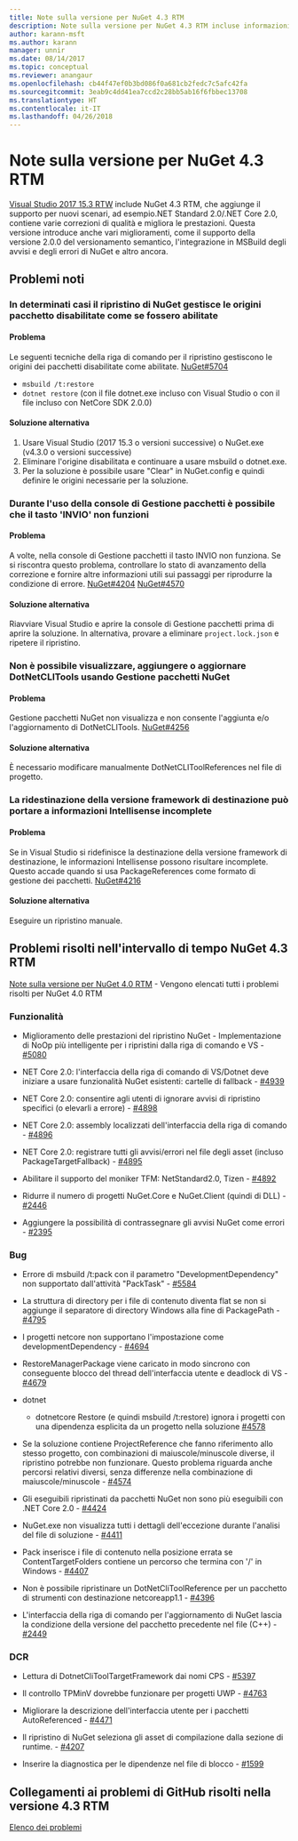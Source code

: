 ```yaml
---
title: Note sulla versione per NuGet 4.3 RTM
description: Note sulla versione per NuGet 4.3 RTM incluse informazioni su problemi noti, correzioni di bug, funzionalità aggiunte e DCR.
author: karann-msft
ms.author: karann
manager: unnir
ms.date: 08/14/2017
ms.topic: conceptual
ms.reviewer: anangaur
ms.openlocfilehash: cb44f47ef0b3bd086f0a681cb2fedc7c5afc42fa
ms.sourcegitcommit: 3eab9c4dd41ea7ccd2c28bb5ab16f6fbbec13708
ms.translationtype: HT
ms.contentlocale: it-IT
ms.lasthandoff: 04/26/2018
---
```

# <a name="nuget-43-rtm-release-notes"></a>Note sulla versione per NuGet 4.3 RTM

[Visual Studio 2017 15.3 RTW](https://www.visualstudio.com/news/releasenotes/vs2017-relnotes) include NuGet 4.3 RTM, che aggiunge il supporto per nuovi scenari, ad esempio.NET Standard 2.0/.NET Core 2.0, contiene varie correzioni di qualità e migliora le prestazioni. Questa versione introduce anche vari miglioramenti, come il supporto della versione 2.0.0 del versionamento semantico, l'integrazione in MSBuild degli avvisi e degli errori di NuGet e altro ancora.

## <a name="known-issues"></a>Problemi noti

### <a name="nuget-restore-may-treat-disabled-package-sources-as-enabled-in-some-cases"></a>In determinati casi il ripristino di NuGet gestisce le origini pacchetto disabilitate come se fossero abilitate

#### <a name="issue"></a>Problema

Le seguenti tecniche della riga di comando per il ripristino gestiscono le origini dei pacchetti disabilitate come abilitate. [NuGet#5704](https://github.com/NuGet/Home/issues/5704)
- `msbuild /t:restore`
- `dotnet restore` (con il file dotnet.exe incluso con Visual Studio o con il file incluso con NetCore SDK 2.0.0)

#### <a name="workaround"></a>Soluzione alternativa

1. Usare Visual Studio (2017 15.3 o versioni successive) o NuGet.exe (v4.3.0 o versioni successive)
1. Eliminare l'origine disabilitata e continuare a usare msbuild o dotnet.exe.
1. Per la soluzione è possibile usare "Clear" in NuGet.config e quindi definire le origini necessarie per la soluzione.

### <a name="while-using-package-manager-console-enter-key-may-not-work"></a>Durante l'uso della console di Gestione pacchetti è possibile che il tasto 'INVIO' non funzioni

#### <a name="issue"></a>Problema

A volte, nella console di Gestione pacchetti il tasto INVIO non funziona. Se si riscontra questo problema, controllare lo stato di avanzamento della correzione e fornire altre informazioni utili sui passaggi per riprodurre la condizione di errore. [NuGet#4204](https://github.com/NuGet/Home/issues/4204) [NuGet#4570](https://github.com/NuGet/Home/issues/4570)

#### <a name="workaround"></a>Soluzione alternativa

Riavviare Visual Studio e aprire la console di Gestione pacchetti prima di aprire la soluzione. In alternativa, provare a eliminare `project.lock.json` e ripetere il ripristino.

### <a name="you-are-unable-to-view-add-or-update-dotnetclitools-using-nuget-package-manager"></a>Non è possibile visualizzare, aggiungere o aggiornare DotNetCLITools usando Gestione pacchetti NuGet

#### <a name="issue"></a>Problema

Gestione pacchetti NuGet non visualizza e non consente l'aggiunta e/o l'aggiornamento di DotNetCLITools. [NuGet#4256](https://github.com/NuGet/Home/issues/4256)

#### <a name="workaround"></a>Soluzione alternativa

È necessario modificare manualmente DotNetCLIToolReferences nel file di progetto.

### <a name="retargeting-target-framework-version-may-lead-to-incomplete-intellisense"></a>La ridestinazione della versione framework di destinazione può portare a informazioni Intellisense incomplete

#### <a name="issue"></a>Problema

Se in Visual Studio si ridefinisce la destinazione della versione framework di destinazione, le informazioni Intellisense possono risultare incomplete. Questo accade quando si usa PackageReferences come formato di gestione dei pacchetti. [NuGet#4216](https://github.com/NuGet/Home/issues/4216)

#### <a name="workaround"></a>Soluzione alternativa

Eseguire un ripristino manuale.

## <a name="issues-fixed-in-nuget-43-rtm-timeframe"></a>Problemi risolti nell'intervallo di tempo NuGet 4.3 RTM

[Note sulla versione per NuGet 4.0 RTM](../release-notes/nuget-4.0-RTM.md) - Vengono elencati tutti i problemi risolti per NuGet 4.0 RTM

### <a name="features"></a>Funzionalità

- Miglioramento delle prestazioni del ripristino NuGet - Implementazione di NoOp più intelligente per i ripristini dalla riga di comando e VS - [#5080](https://github.com/NuGet/Home/issues/5080)

- NET Core 2.0: l'interfaccia della riga di comando di VS/Dotnet deve iniziare a usare funzionalità NuGet esistenti: cartelle di fallback - [#4939](https://github.com/NuGet/Home/issues/4939)

- NET Core 2.0: consentire agli utenti di ignorare avvisi di ripristino specifici (o elevarli a errore) - [#4898](https://github.com/NuGet/Home/issues/4898)

- NET Core 2.0: assembly localizzati dell'interfaccia della riga di comando - [#4896](https://github.com/NuGet/Home/issues/4896)

- NET Core 2.0: registrare tutti gli avvisi/errori nel file degli asset (incluso PackageTargetFallback) - [#4895](https://github.com/NuGet/Home/issues/4895)

- Abilitare il supporto del moniker TFM: NetStandard2.0, Tizen - [#4892](https://github.com/NuGet/Home/issues/4892)

- Ridurre il numero di progetti NuGet.Core e NuGet.Client (quindi di DLL) - [#2446](https://github.com/NuGet/Home/issues/2446)

- Aggiungere la possibilità di contrassegnare gli avvisi NuGet come errori - [#2395](https://github.com/NuGet/Home/issues/2395)

### <a name="bugs"></a>Bug

- Errore di msbuild /t:pack con il parametro "DevelopmentDependency" non supportato dall'attività "PackTask" - [#5584](https://github.com/NuGet/Home/issues/5584)

- La struttura di directory per i file di contenuto diventa flat se non si aggiunge il separatore di directory Windows alla fine di PackagePath - [#4795](https://github.com/NuGet/Home/issues/4795)

- I progetti netcore non supportano l'impostazione come developmentDependency - [#4694](https://github.com/NuGet/Home/issues/4694)

- RestoreManagerPackage viene caricato in modo sincrono con conseguente blocco del thread dell'interfaccia utente e deadlock di VS - [#4679](https://github.com/NuGet/Home/issues/4679)

- dotnet
  - dotnetcore Restore (e quindi msbuild /t:restore) ignora i progetti con una dipendenza esplicita da un progetto nella soluzione [#4578](https://github.com/NuGet/Home/issues/4578)

- Se la soluzione contiene ProjectReference che fanno riferimento allo stesso progetto, con combinazioni di maiuscole/minuscole diverse, il ripristino potrebbe non funzionare. Questo problema riguarda anche percorsi relativi diversi, senza differenze nella combinazione di maiuscole/minuscole - [#4574](https://github.com/NuGet/Home/issues/4574)

- Gli eseguibili ripristinati da pacchetti NuGet non sono più eseguibili con .NET Core 2.0 - [#4424](https://github.com/NuGet/Home/issues/4424)

- NuGet.exe non visualizza tutti i dettagli dell'eccezione durante l'analisi del file di soluzione - [#4411](https://github.com/NuGet/Home/issues/4411)

- Pack inserisce i file di contenuto nella posizione errata se ContentTargetFolders contiene un percorso che termina con '/' in Windows - [#4407](https://github.com/NuGet/Home/issues/4407)

- Non è possibile ripristinare un DotNetCliToolReference per un pacchetto di strumenti con destinazione netcoreapp1.1 - [#4396](https://github.com/NuGet/Home/issues/4396)

- L'interfaccia della riga di comando per l'aggiornamento di NuGet lascia la condizione della versione del pacchetto precedente nel file (C++) - [#2449](https://github.com/NuGet/Home/issues/2449)

### <a name="dcrs"></a>DCR

- Lettura di DotnetCliToolTargetFramework dai nomi CPS - [#5397](https://github.com/NuGet/Home/issues/5397)

- Il controllo TPMinV dovrebbe funzionare per progetti UWP - [#4763](https://github.com/NuGet/Home/issues/4763)

- Migliorare la descrizione dell'interfaccia utente per i pacchetti AutoReferenced - [#4471](https://github.com/NuGet/Home/issues/4471)

- Il ripristino di NuGet seleziona gli asset di compilazione dalla sezione di runtime. - [#4207](https://github.com/NuGet/Home/issues/4207)

- Inserire la diagnostica per le dipendenze nel file di blocco - [#1599](https://github.com/NuGet/Home/issues/1599)

## <a name="links-to-github-issues-fixed-in-43-rtm"></a>Collegamenti ai problemi di GitHub risolti nella versione 4.3 RTM

[Elenco dei problemi](https://github.com/NuGet/Home/issues?q=is%3Aissue+is%3Aclosed+milestone%3A%224.3")
